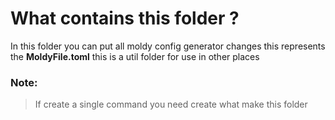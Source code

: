 # What contains this folder ?

In this folder you can put all moldy config generator changes this represents the **MoldyFile.toml** this is a util folder for use in other places

### Note:

> If create a single command you need create what make this folder
